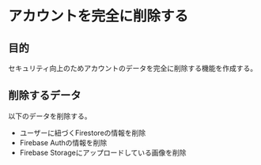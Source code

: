 # アカウントを完全に削除する

## 目的

セキュリティ向上のためアカウントのデータを完全に削除する機能を作成する。

## 削除するデータ

以下のデータを削除する。
  - ユーザーに紐づくFirestoreの情報を削除
  - Firebase Authの情報を削除
  - Firebase Storageにアップロードしている画像を削除 